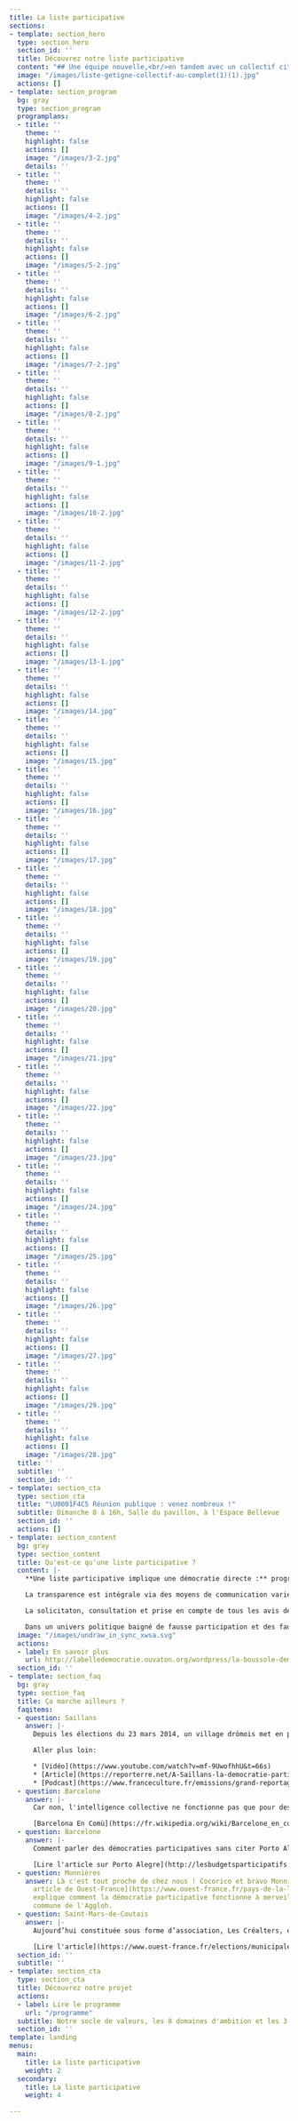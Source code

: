 ```yaml
---
title: La liste participative
sections:
- template: section_hero
  type: section_hero
  section_id: ''
  title: Découvrez notre liste participative
  content: "## Une équipe nouvelle,<br/>en tandem avec un collectif citoyen"
  image: "/images/liste-getigne-collectif-au-complet(1)(1).jpg"
  actions: []
- template: section_program
  bg: gray
  type: section_program
  programplans:
  - title: ''
    theme: ''
    highlight: false
    actions: []
    image: "/images/3-2.jpg"
    details: ''
  - title: ''
    theme: ''
    details: ''
    highlight: false
    actions: []
    image: "/images/4-2.jpg"
  - title: ''
    theme: ''
    details: ''
    highlight: false
    actions: []
    image: "/images/5-2.jpg"
  - title: ''
    theme: ''
    details: ''
    highlight: false
    actions: []
    image: "/images/6-2.jpg"
  - title: ''
    theme: ''
    details: ''
    highlight: false
    actions: []
    image: "/images/7-2.jpg"
  - title: ''
    theme: ''
    details: ''
    highlight: false
    actions: []
    image: "/images/8-2.jpg"
  - title: ''
    theme: ''
    details: ''
    highlight: false
    actions: []
    image: "/images/9-1.jpg"
  - title: ''
    theme: ''
    details: ''
    highlight: false
    actions: []
    image: "/images/10-2.jpg"
  - title: ''
    theme: ''
    details: ''
    highlight: false
    actions: []
    image: "/images/11-2.jpg"
  - title: ''
    theme: ''
    details: ''
    highlight: false
    actions: []
    image: "/images/12-2.jpg"
  - title: ''
    theme: ''
    details: ''
    highlight: false
    actions: []
    image: "/images/13-1.jpg"
  - title: ''
    theme: ''
    details: ''
    highlight: false
    actions: []
    image: "/images/14.jpg"
  - title: ''
    theme: ''
    details: ''
    highlight: false
    actions: []
    image: "/images/15.jpg"
  - title: ''
    theme: ''
    details: ''
    highlight: false
    actions: []
    image: "/images/16.jpg"
  - title: ''
    theme: ''
    details: ''
    highlight: false
    actions: []
    image: "/images/17.jpg"
  - title: ''
    theme: ''
    details: ''
    highlight: false
    actions: []
    image: "/images/18.jpg"
  - title: ''
    theme: ''
    details: ''
    highlight: false
    actions: []
    image: "/images/19.jpg"
  - title: ''
    theme: ''
    details: ''
    highlight: false
    actions: []
    image: "/images/20.jpg"
  - title: ''
    theme: ''
    details: ''
    highlight: false
    actions: []
    image: "/images/21.jpg"
  - title: ''
    theme: ''
    details: ''
    highlight: false
    actions: []
    image: "/images/22.jpg"
  - title: ''
    theme: ''
    details: ''
    highlight: false
    actions: []
    image: "/images/23.jpg"
  - title: ''
    theme: ''
    details: ''
    highlight: false
    actions: []
    image: "/images/24.jpg"
  - title: ''
    theme: ''
    details: ''
    highlight: false
    actions: []
    image: "/images/25.jpg"
  - title: ''
    theme: ''
    details: ''
    highlight: false
    actions: []
    image: "/images/26.jpg"
  - title: ''
    theme: ''
    details: ''
    highlight: false
    actions: []
    image: "/images/27.jpg"
  - title: ''
    theme: ''
    details: ''
    highlight: false
    actions: []
    image: "/images/29.jpg"
  - title: ''
    theme: ''
    details: ''
    highlight: false
    actions: []
    image: "/images/28.jpg"
  title: ''
  subtitle: ''
  section_id: ''
- template: section_cta
  type: section_cta
  title: "\U0001F4C5 Réunion publique : venez nombreux !"
  subtitle: Dimanche 8 à 16h, Salle du pavillon, à l'Espace Bellevue
  section_id: ''
  actions: []
- template: section_content
  bg: gray
  type: section_content
  title: Qu'est-ce qu'une liste participative ?
  content: |-
    **Une liste participative implique une démocratie directe :** programmes, projets et idées sont co-construits avec les citoyens volontaires pendant toute la durée du mandat.

    La transparence est intégrale via des moyens de communication variés et accessibles.

    La solicitaton, consultation et prise en compte de tous les avis des citoyens doit être respectée et l'équipe municipale est responsable de s'assurer que des moments d'échange et de débats aient lieu.

    Dans un univers politique baigné de fausse participation et des fausses concertations il existe des outils [**comme la boussole démocratique**](http://labelledemocratie.ouvaton.org/wordpress/la-boussole-democratique/) **pour permettre aux.** **candidat·e·s et aux électeurs·trices d’évaluer eux-mêmes le caractère participatif des listes** en se référant à des critères objectifs communs et vérifiables par tous.
  image: "/images/undraw_in_sync_xwsa.svg"
  actions:
  - label: En savoir plus
    url: http://labelledemocratie.ouvaton.org/wordpress/la-boussole-democratique/
  section_id: ''
- template: section_faq
  bg: gray
  type: section_faq
  title: Ça marche ailleurs ?
  faqitems:
  - question: Saillans
    answer: |-
      Depuis les élections du 23 mars 2014, un village drômois met en place une gouvernance collégiale et participative au service de la construction d’une démocratie vivante qui replace l’habitant dans sa fonction politique au service d’un bien-vivre-ensemble respectueux de l’humain et de son environnement.

      Aller plus loin:

      * [Vidéo](https://www.youtube.com/watch?v=mf-9UwofhhU&t=66s)
      * [Article](https://reporterre.net/A-Saillans-la-democratie-participative-nourrit-la-transition-ecologique?utm_source=newsletter&utm_medium=email&utm_campaign=nl_quotidienne)
      * [Podcast](https://www.franceculture.fr/emissions/grand-reportage/municipales-limportant-cest-de-participer)
  - question: Barcelone
    answer: |-
      Car non, l'intelligence collective ne fonctionne pas que pour des communes de la taille de nos communes ! À Barcelone, une liste participative est en place et ils ont largement fait évolué les mentalités en financant notamment le développement du logiciel [Decidim](https://decidim.org/) (plateforme "open source" de participation citoyenne).

      [Barcelona En Comù](https://fr.wikipedia.org/wiki/Barcelone_en_commun)
  - question: Barcelone
    answer: |-
      Comment parler des démocraties participatives sans citer Porto Alegre au Brésil ? La vraie pionnière, c'est elle !

      [Lire l'article sur Porto Alegre](http://lesbudgetsparticipatifs.fr/les-budgets-participatifs-sont-nes-a-porto-alegre/)
  - question: Monnières
    answer: Là c'est tout proche de chez nous ! Cocorico et bravo Monnières ! [Cet
      article de Ouest-France](https://www.ouest-france.fr/pays-de-la-loire/monnieres-44690/la-democratie-participative-fonctionne-et-est-appreciee-4516969)
      explique comment la démocratie participative fonctionne à merveille pour une
      commune de l'Aggloh.
  - question: Saint-Mars-de-Coutais
    answer: |-
      Aujourd’hui constituée sous forme d’association, Les Créalters, elle s’est lancée mi-janvier avec un après-midi d’échanges sur cinq thématiques identifiées à Saint-Mars-de-Coutais : participation citoyenne, vie associative, mobilité, éducation, enfance, aménagement et urbanisme...

      [Lire l'article](https://www.ouest-france.fr/elections/municipales/saint-mars-de-coutais-une-seconde-liste-se-prepare-6726315)
  section_id: ''
  subtitle: ''
- template: section_cta
  type: section_cta
  title: Découvrez notre projet
  actions:
  - label: Lire le programme
    url: "/programme"
  subtitle: Notre socle de valeurs, les 8 domaines d'ambition et les 3 grands projets
  section_id: ''
template: landing
menus:
  main:
    title: La liste participative
    weight: 2
  secondary:
    title: La liste participative
    weight: 4

---
```

